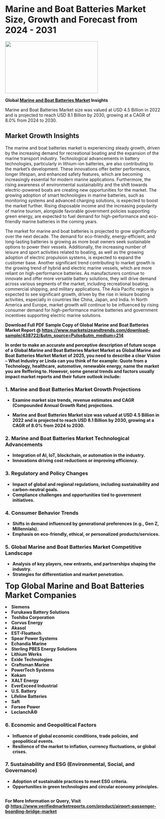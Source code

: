 <H1>Marine and Boat Batteries Market Size, Growth and Forecast from 2024 - 2031</H1><img class="aligncenter size-medium wp-image-584254" src="https://thirdeyenews.in/wp-content/uploads/2024/09/Global-Market-Research-300x168.jpeg" alt="" width="300" height="168" /><p><strong>Global&nbsp;<a href="https://www.marketsizeandtrends.com/download-sample/438722/&amp;utm_source=Pulse&amp;utm_medium=214">Marine and Boat Batteries Market</a> Insights</strong></p><p>Marine and Boat Batteries Market size was valued at USD 4.5 Billion in 2022 and is projected to reach USD 8.1 Billion by 2030, growing at a CAGR of 8.0% from 2024 to 2030.</p><p><h2>Market Growth Insights</h2> <p>The marine and boat batteries market is experiencing steady growth, driven by the increasing demand for recreational boating and the expansion of the marine transport industry. Technological advancements in battery technologies, particularly in lithium-ion batteries, are also contributing to the market’s development. These innovations offer better performance, longer lifespan, and enhanced safety features, which are becoming increasingly essential for modern marine applications. Furthermore, the rising awareness of environmental sustainability and the shift towards electric-powered boats are creating new opportunities for the market. The growing adoption of smart technologies in marine batteries, such as monitoring systems and advanced charging solutions, is expected to boost the market further. Rising disposable income and the increasing popularity of marine tourism, alongside favorable government policies supporting green energy, are expected to fuel demand for high-performance and eco-friendly marine batteries in the coming years.</p> <p><strong></strong></p> <p>The market for marine and boat batteries is projected to grow significantly over the next decade. The demand for eco-friendly, energy-efficient, and long-lasting batteries is growing as more boat owners seek sustainable options to power their vessels. Additionally, the increasing number of leisure and sport activities related to boating, as well as the growing adoption of electric propulsion systems, is expected to expand the customer base. Another significant trend contributing to market growth is the growing trend of hybrid and electric marine vessels, which are more reliant on high-performance batteries. As manufacturers continue to innovate and offer more versatile battery solutions, they will drive demand across various segments of the market, including recreational boating, commercial shipping, and military applications. The Asia Pacific region is expected to see significant growth, driven by the rise in leisure boating activities, especially in countries like China, Japan, and India. In North America and Europe, market growth will continue to be influenced by rising consumer demand for high-performance marine batteries and government incentives supporting electric marine solutions. <p><strong></p><p><span class=""><strong>Download Full PDF Sample Copy of Global Marine and Boat Batteries Market Report</strong> @ <a href="https://www.marketsizeandtrends.com/download-sample/438722/&amp;utm_source=Pulse&amp;utm_medium=214" target="_blank">https://www.marketsizeandtrends.com/download-sample/438722/&amp;utm_source=Pulse&amp;utm_medium=214</a></span></p><p>In order to make an accurate and perceptive description of future scope of a Global&nbsp;Marine and Boat Batteries Market Market as Global&nbsp;Marine and Boat Batteries Market Market of 2025, you need to describe a clear Vision &ndash; What Industry or Linda can you think of for example: Quote from a Technology, healthcare, automotive, renewable energy, name the market you are Reffering to. However, some general trends and factors usually impact market reports and their future outlook include:</p><h3>1.&nbsp;<strong>Marine and Boat Batteries Market Growth Projections</strong></h3><ul><li>Examine market size trends, revenue estimates and CAGR (Compounded Annual Growth Rate) projections.</li><li><p>Marine and Boat Batteries Market size was valued at USD 4.5 Billion in 2022 and is projected to reach USD 8.1 Billion by 2030, growing at a CAGR of 8.0% from 2024 to 2030.</p></li></ul><h3>2.&nbsp;<strong>Marine and Boat Batteries Market Technological Advancements</strong></h3><ul><li>Integration of AI, IoT, blockchain, or automation in the industry.</li><li>Innovations driving cost reductions or improving efficiency.</li></ul><h3>3.&nbsp;<strong>Regulatory and Policy Changes</strong></h3><ul><li>Impact of global and regional regulations, including sustainability and carbon-neutral goals.</li><li>Compliance challenges and opportunities tied to government initiatives.</li></ul><h3>4.&nbsp;<strong>Consumer Behavior Trends</strong></h3><ul><li>Shifts in demand influenced by generational preferences (e.g., Gen Z, Millennials).</li><li>Emphasis on eco-friendly, ethical, or personalized products/services.</li></ul><h3>5.&nbsp;<strong>Global Marine and Boat Batteries Market Competitive Landscape</strong></h3><ul><li>Analysis of key players, new entrants, and partnerships shaping the industry.</li><li>Strategies for differentiation and market penetration.</li></ul><p data-pm-slice="1 1 []"><span style="color: inherit; font-family: inherit; font-size: 25px;">Top Global Marine and Boat Batteries Market Companies</span></p><div class="" data-test-id=""><p><li>Siemens</li><li> Furukawa Battery Solutions</li><li> Toshiba Corporation</li><li> Corvus Energy</li><li> Akasol</li><li> EST-Floattech</li><li> Spear Power Systems</li><li> Echandia Marine</li><li> Sterling PBES Energy Solutions</li><li> Lithium Werks</li><li> Exide Technologies</li><li> Craftsman Marine</li><li> PowerTech Systems</li><li> Kokam</li><li> XALT Energy</li><li> EverExceed Industrial</li><li> U.S. Battery</li><li> Lifeline Batteries</li><li> Saft</li><li> Forsee Power</li><li> LeclanchÃ©</li></p></div><h3>6.&nbsp;<strong>Economic and Geopolitical Factors</strong></h3><ul><li>Influence of global economic conditions, trade policies, and geopolitical events.</li><li>Resilience of the market to inflation, currency fluctuations, or global crises.</li></ul><h3>7.&nbsp;<strong>Sustainability and ESG (Environmental, Social, and Governance)</strong></h3><ul><li>Adoption of sustainable practices to meet ESG criteria.</li><li>Opportunities in green technologies and circular economy principles.</li></ul><h2><strong style="font-size: 14px;">For More Information or Query, Visit @&nbsp;</strong><a style="background-color: #ffffff; font-size: 14px;" href="https://www.marketsizeandtrends.com/report/marine-and-boat-batteries-market/" target="_blank">https://www.verifiedmarketreports.com/product/airport-passenger-boarding-bridge-market</a></h2>
